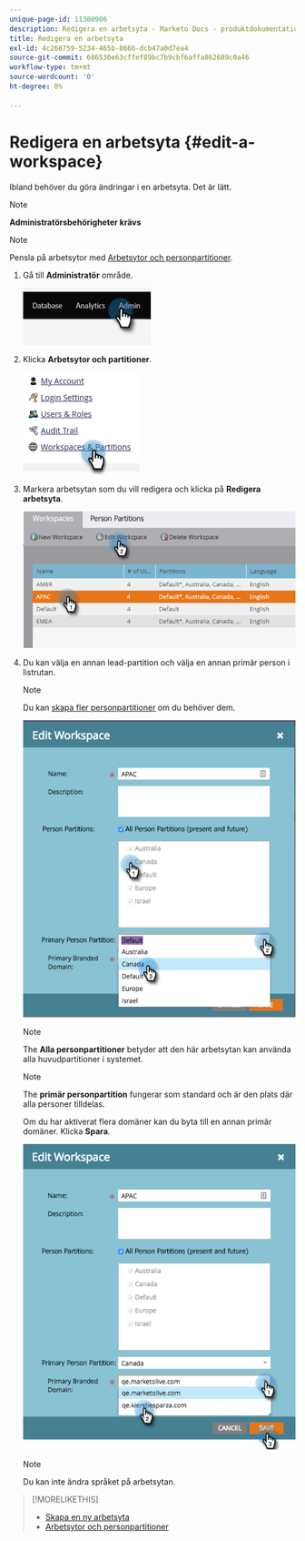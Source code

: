 ```yaml
---
unique-page-id: 11380986
description: Redigera en arbetsyta - Marketo Docs - produktdokumentation
title: Redigera en arbetsyta
exl-id: 4c268759-5234-465b-8666-dcb47a0d7ea4
source-git-commit: 686530e63cffef89bc7b9cbf6affa862689c0a46
workflow-type: tm+mt
source-wordcount: '0'
ht-degree: 0%

---
```


# Redigera en arbetsyta {#edit-a-workspace}

Ibland behöver du göra ändringar i en arbetsyta. Det är lätt.

>[!NOTE]
>
>**Administratörsbehörigheter krävs**

>[!NOTE]
>
>Pensla på arbetsytor med [Arbetsytor och personpartitioner](/help/marketo/product-docs/administration/workspaces-and-person-partitions/understanding-workspaces-and-person-partitions.md).

1. Gå till **Administratör** område.

   ![](assets/edit-a-workspace-1.png)

1. Klicka **Arbetsytor och partitioner**.

   ![](assets/edit-a-workspace-2.png)

1. Markera arbetsytan som du vill redigera och klicka på **Redigera arbetsyta**.

   ![](assets/edit-a-workspace-3.png)

1. Du kan välja en annan lead-partition och välja en annan primär person i listrutan.

   >[!NOTE]
   >
   >Du kan [skapa fler personpartitioner](/help/marketo/product-docs/administration/workspaces-and-person-partitions/create-a-person-partition.md) om du behöver dem.

   ![](assets/edit-a-workspace-4.png)

   >[!NOTE]
   >
   >The **Alla personpartitioner** betyder att den här arbetsytan kan använda alla huvudpartitioner i systemet.

   >[!NOTE]
   >
   >The **primär personpartition** fungerar som standard och är den plats där alla personer tilldelas.

   Om du har aktiverat flera domäner kan du byta till en annan primär domäner. Klicka **Spara**.

   ![](assets/edit-a-workspace-5.png)

   >[!NOTE]
   >
   >Du kan inte ändra språket på arbetsytan.

>[!MORELIKETHIS]
>
>* [Skapa en ny arbetsyta](/help/marketo/product-docs/administration/workspaces-and-person-partitions/create-a-new-workspace.md)
>* [Arbetsytor och personpartitioner](/help/marketo/product-docs/administration/workspaces-and-person-partitions/understanding-workspaces-and-person-partitions.md)

